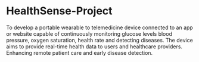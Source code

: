 # HealthSense-Project
To develop a portable wearable to telemedicine device connected to an app or website capable of continuously monitoring glucose levels blood pressure, oxygen saturation, health rate and detecting diseases. The device aims to provide real-time health data to users and healthcare providers. Enhancing remote patient care and early disease detection.
